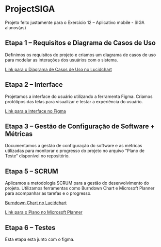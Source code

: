 # ProjectSIGA

Projeto feito justamente para o Exercício 12 – Aplicativo mobile - SIGA alunos(as)

## Etapa 1 – Requisitos e Diagrama de Casos de Uso
Definimos os requisitos do projeto e criamos um diagrama de casos de uso para modelar as interações dos usuários com o sistema.

[Link para o Diagrama de Casos de Uso no Lucidchart](https://lucid.app/users/registerOrLogin/free?showLogin=false&invitationId=inv_3afb1d58-380c-43bf-af70-edd4cbff82f1&productOpt=chart&invitationType=documentAcceptance&returnUrlOverride=%2Flucidchart%2Fab72e587-325f-4ef6-a359-0054ae1f3e23%2Fedit%3Fviewport_loc%3D41%252C194%252C4039%252C1978%252C.Q4MUjXso07N%26invitationId%3Dinv_3afb1d58-380c-43bf-af70-edd4cbff82f1%26classId%3D1623ee19-c3e8-4a0c-88a0-37170fca2091%26assignmentId%3Dabe00cf1-11b6-4699-8c72-6b1f83c36e44%26submissionId%3D074eb474-74ea-c2be-ee95-e0894dff5b6b)

## Etapa 2 – Interface
Projetamos a interface do usuário utilizando a ferramenta Figma. Criamos protótipos das telas para visualizar e testar a experiência do usuário.

[Link para a Interface no Figma](https://www.figma.com/files/team/1381688882350046359/project/242784991/Siga?fuid=1381688879930738449)

## Etapa 3 – Gestão de Configuração de Software + Métricas
Documentamos a gestão de configuração do software e as métricas utilizadas para monitorar o progresso do projeto no arquivo "Plano de Teste" disponível no repositório.

## Etapa 5 – SCRUM
Aplicamos a metodologia SCRUM para a gestão do desenvolvimento do projeto. Utilizamos ferramentas como Burndown Chart e Microsoft Planner para acompanhar as tarefas e o progresso.

[Burndown Chart no Lucidchart](https://lucid.app/lucidchart/ab72e587-325f-4ef6-a359-0054ae1f3e23/edit?viewport_loc=41%2C194%2C4039%2C1978%2C.Q4MUjXso07N&invitationId=inv_3afb1d58-380c-43bf-af70-edd4cbff82f1)

[Link para o Plano no Microsoft Planner](https://tasks.office.com/fatec.sp.gov.br/Home/PlanViews/C6inXESO20mN_VM1JgpLBWQAGZQw?Type=PlanLink&Channel=Link&CreatedTime=638536526240930000)

## Etapa 6 – Testes
Esta etapa esta junto com o figma. 
